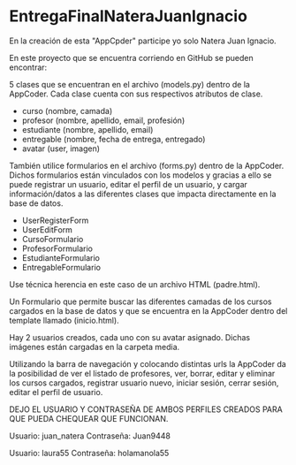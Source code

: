 # EntregaFinalNateraJuanIgnacio
En la creación de esta "AppCpder" participe yo solo Natera Juan Ignacio.

En este proyecto que se encuentra corriendo en GitHub se pueden encontrar:

5 clases que se encuentran en el archivo (models.py) dentro de la AppCoder. Cada clase cuenta con sus respectivos atributos de clase. 
- curso (nombre, camada)
- profesor (nombre, apellido, email, profesión)
- estudiante (nombre, apellido, email)
- entregable (nombre, fecha de entrega, entregado)
- avatar (user, imagen)

También utilice formularios en el archivo (forms.py) dentro de la AppCoder. Dichos formularios están vinculados con los modelos y gracias a ello se puede registrar un usuario, editar el perfil de un usuario, y cargar información/datos a las diferentes clases que impacta directamente en la base de datos. 
- UserRegisterForm
- UserEditForm
- CursoFormulario
- ProfesorFormulario
- EstudianteFormulario
- EntregableFormulario

Use técnica herencia en este caso de un archivo HTML (padre.html).

Un Formulario que permite buscar las diferentes camadas de los cursos cargados en la base de datos y que se encuentra en la AppCoder dentro del template llamado (inicio.html).

Hay 2 usuarios creados, cada uno con su avatar asignado. Dichas imágenes están cargadas en la carpeta media. 

Utilizando la barra de navegación y colocando distintas urls la AppCoder da la posibilidad de ver el listado de profesores, ver, borrar, editar y eliminar los cursos cargados, registrar usuario nuevo, iniciar sesión, cerrar sesión, editar el perfil de usuario.

DEJO EL USUARIO Y CONTRASEÑA DE AMBOS PERFILES CREADOS PARA QUE PUEDA CHEQUEAR QUE FUNCIONAN.

Usuario: juan_natera
Contraseña: Juan9448

Usuario: laura55
Contraseña: holamanola55
